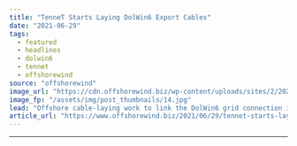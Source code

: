 ```yaml
---
title: "TenneT Starts Laying DolWin6 Export Cables"
date: "2021-06-29"
tags: 
  - featured
  - headlines
  - dolwin6
  - tennet
  - offshorewind
source: "offshorewind"
image_url: "https://cdn.offshorewind.biz/wp-content/uploads/sites/2/2021/06/29095002/TenneT-Starts-Laying-DolWin6-Export-Cables.jpg"
image_fp: "/assets/img/post_thumbnails/14.jpg"
lead: "Offshore cable-laying work to link the DolWin6 grid connection in the North Sea to"
article_url: "https://www.offshorewind.biz/2021/06/29/tennet-starts-laying-dolwin6-export-cables/"
---
```


---
